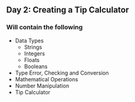 ## Day 2: Creating a Tip Calculator
### Will contain the following
-  Data Types
    - Strings
    - Integers
    - Floats
    - Booleans
- Type Error, Checking and Conversion
- Mathematical Operations
- Number Manipulation
- Tip Calculator
